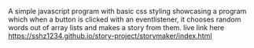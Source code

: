 A simple javascript program with basic css styling showcasing a program which when a button is clicked with an eventlistener, it chooses random words out of array lists and makes a story from them. live link here https://sshz1234.github.io/story-project/storymaker/index.html 
